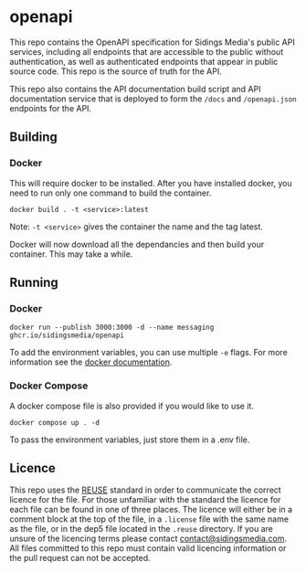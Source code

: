 <!-- 
SPDX-FileCopyrightText: 2022-2023 Sidings Media <contact@sidingsmedia.com>
SPDX-License-Identifier: MIT
-->

# openapi

This repo contains the OpenAPI specification for Sidings Media's public
API services, including all endpoints that are accessible to the public
without authentication, as well as authenticated endpoints that appear
in public source code. This repo is the source of truth for the API.

This repo also contains the API documentation build script and API
documentation service that is deployed to form the `/docs` and
`/openapi.json` endpoints for the API.

## Building

### Docker

This will require docker to be installed. After you have installed
docker, you need to run only one command to build the container.

```
docker build . -t <service>:latest
```

Note: `-t <service>` gives the container the name <service> and the tag
latest.

Docker will now download all the dependancies and then build your
container. This may take a while.

## Running

### Docker

```
docker run --publish 3000:3000 -d --name messaging ghcr.io/sidingsmedia/openapi
```

To add the environment variables, you can use multiple `-e` flags. For
more information see the [docker
documentation](https://docs.docker.com/engine/reference/commandline/run/#env).

### Docker Compose

A docker compose file is also provided if you would like to use it.

```
docker compose up . -d
```

To pass the environment variables, just store them in a .env file.

## Licence
This repo uses the [REUSE](https://reuse.software) standard in order to
communicate the correct licence for the file. For those unfamiliar with
the standard the licence for each file can be found in one of three
places. The licence will either be in a comment block at the top of the
file, in a `.license` file with the same name as the file, or in the
dep5 file located in the `.reuse` directory. If you are unsure of the
licencing terms please contact
[contact@sidingsmedia.com](mailto:contact@sidingsmedia.com?subject=Messaging%20Microservice).
All files committed to this repo must contain valid licencing
information or the pull request can not be accepted.
